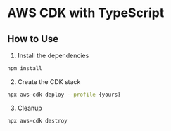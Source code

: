 # AWS CDK with TypeScript

## How to Use

1. Install the dependencies

```bash
npm install
```

2. Create the CDK stack

```bash
npx aws-cdk deploy --profile {yours}
```

3. Cleanup

```bash
npx aws-cdk destroy
```
